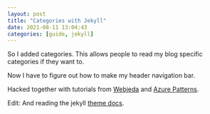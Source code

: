 ```yaml
---
layout: post
title: "Categories with Jekyll"
date: 2021-08-11 13:04:43
categories: [guide, jekyll]
---
```

So I added categories. This allows people to read my blog specific categories if they want to.

Now I have to figure out how to make my header navigation bar.

Hacked together with tutorials from [Webjeda](https://blog.webjeda.com/jekyll-categories/) and [Azure Patterns](https://www.azurepatterns.com/2020/03/11/jekyll-categories). 

Edit: And reading the jekyll [theme docs](https://jekyllrb.com/docs/themes/).